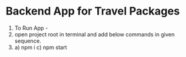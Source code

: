 # Backend App for Travel Packages

1. To Run App - 
2. open project root in terminal and add below commands in given sequence.
3. a) npm i c) npm start
